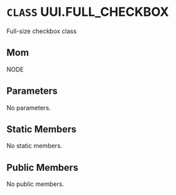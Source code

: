# `CLASS` UUI.FULL_CHECKBOX
Full-size checkbox class

## Mom
NODE

## Parameters
No parameters.

## Static Members
No static members.

## Public Members
No public members.
